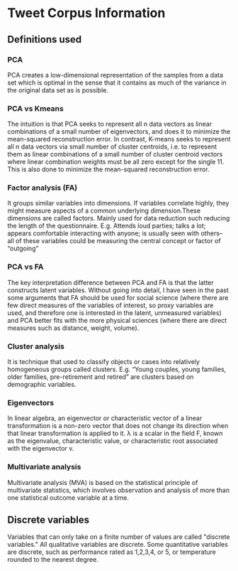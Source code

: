 # Tweet Corpus Information



## Definitions used

### PCA
PCA creates a low-dimensional representation of the samples from a data set which is optimal in the sense that it contains as much of the variance in the original data set as is possible.

### PCA vs Kmeans

The intuition is that PCA seeks to represent all n data vectors as linear combinations of a small number of eigenvectors, and does it to minimize the mean-squared reconstruction error. In contrast, K-means seeks to represent all n data vectors via small number of cluster centroids, i.e. to represent them as linear combinations of a small number of cluster centroid vectors where linear combination weights must be all zero except for the single 11. This is also done to minimize the mean-squared reconstruction error.

### Factor analysis (FA)

It groups similar variables into dimensions. If variables correlate highly, they might measure aspects of a common underlying dimension.These dimensions are called factors.
Mainly used for data reduction such reducing the length of the questionnaire.
E.g. Attends loud parties; talks a lot; appears comfortable interacting with anyone; is usually seen with others– all of these variables could be measuring the central concept or factor of “outgoing”

### PCA vs FA
The key interpretation difference between PCA and FA is that the latter constructs latent variables. Without going into detail, I have seen in the past some arguments that FA should be used for social science (where there are few direct measures of the variables of interest, so proxy variables are used, and therefore one is interested in the latent, unmeasured variables) and PCA better fits with the more physical sciences (where there are direct measures such as distance, weight, volume). 

### Cluster analysis
It is technique that used to classify objects or cases into relatively homogeneous groups called clusters.
E.g. “Young couples, young families, older families, pre-retirement and retired” are clusters based on demographic variables.

### Eigenvectors
In linear algebra, an eigenvector or characteristic vector of a linear transformation is a non-zero vector that does not change its direction when that linear transformation is applied to it.
 λ is a scalar in the field F, known as the eigenvalue, characteristic value, or characteristic root associated with the eigenvector v.

### Multivariate analysis
Multivariate analysis (MVA) is based on the statistical principle of multivariate statistics, which involves observation and analysis of more than one statistical outcome variable at a time.

## Discrete variables
Variables that can only take on a finite number of values are called "discrete variables." All qualitative variables are discrete. Some quantitative variables are discrete, such as performance rated as 1,2,3,4, or 5, or temperature rounded to the nearest degree.
